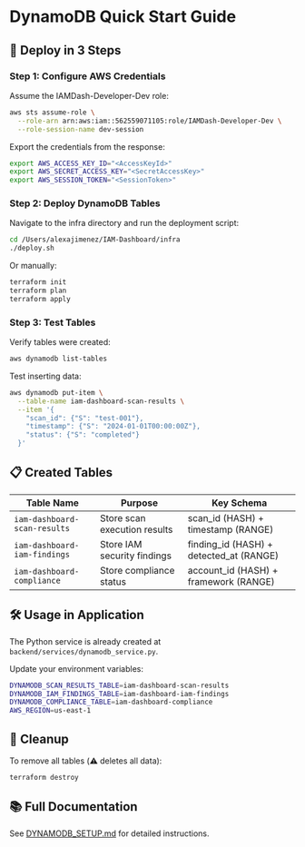 # DynamoDB Quick Start Guide

## 🚀 Deploy in 3 Steps

### Step 1: Configure AWS Credentials

Assume the IAMDash-Developer-Dev role:

```bash
aws sts assume-role \
  --role-arn arn:aws:iam::562559071105:role/IAMDash-Developer-Dev \
  --role-session-name dev-session
```

Export the credentials from the response:
```bash
export AWS_ACCESS_KEY_ID="<AccessKeyId>"
export AWS_SECRET_ACCESS_KEY="<SecretAccessKey>"
export AWS_SESSION_TOKEN="<SessionToken>"
```

### Step 2: Deploy DynamoDB Tables

Navigate to the infra directory and run the deployment script:

```bash
cd /Users/alexajimenez/IAM-Dashboard/infra
./deploy.sh
```

Or manually:
```bash
terraform init
terraform plan
terraform apply
```

### Step 3: Test Tables

Verify tables were created:
```bash
aws dynamodb list-tables
```

Test inserting data:
```bash
aws dynamodb put-item \
  --table-name iam-dashboard-scan-results \
  --item '{
    "scan_id": {"S": "test-001"},
    "timestamp": {"S": "2024-01-01T00:00:00Z"},
    "status": {"S": "completed"}
  }'
```

## 📋 Created Tables

| Table Name | Purpose | Key Schema |
|-----------|---------|------------|
| `iam-dashboard-scan-results` | Store scan execution results | scan_id (HASH) + timestamp (RANGE) |
| `iam-dashboard-iam-findings` | Store IAM security findings | finding_id (HASH) + detected_at (RANGE) |
| `iam-dashboard-compliance` | Store compliance status | account_id (HASH) + framework (RANGE) |

## 🛠️ Usage in Application

The Python service is already created at `backend/services/dynamodb_service.py`.

Update your environment variables:
```bash
DYNAMODB_SCAN_RESULTS_TABLE=iam-dashboard-scan-results
DYNAMODB_IAM_FINDINGS_TABLE=iam-dashboard-iam-findings
DYNAMODB_COMPLIANCE_TABLE=iam-dashboard-compliance
AWS_REGION=us-east-1
```

## 🧹 Cleanup

To remove all tables (⚠️ deletes all data):
```bash
terraform destroy
```

## 📚 Full Documentation

See [DYNAMODB_SETUP.md](./DYNAMODB_SETUP.md) for detailed instructions.

